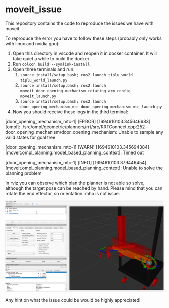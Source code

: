 # moveit_issue
This repository contains the code to reproduce the issues we have with moveit.

To reproduce the error you have to follow these steps (probably only works with linux and nvidia gpu):
1. Open this directory in vscode and reopen it in docker container. It will take quiet a while to build the docker.
2. Run `colcon build --symlink-install`
3. Open three terminals and run:
   1. `source install/setup.bash; ros2 launch tiplu_world tiplu_world_launch.py`
   2. `source install/setup.bash; ros2 launch moveit_door_opening_mechanism_rotating_arm_config moveit_launch.py`
   3. `source install/setup.bash; ros2 launch door_opening_mechanism_mtc door_opening_mechanism_mtc_launch.py`
4. Now you should receive these logs in the third terminal:
   
[door_opening_mechanism_mtc-1] [ERROR] [1694610103.345646683] [ompl]: ./src/ompl/geometric/planners/rrt/src/RRTConnect.cpp:252 - door_opening_mechanism/door_opening_mechanism: Unable to sample any valid states for goal tree

[door_opening_mechanism_mtc-1] [WARN] [1694610103.345694384] [moveit.ompl_planning.model_based_planning_context]: Timed out

[door_opening_mechanism_mtc-1] [INFO] [1694610103.379446454] [moveit.ompl_planning.model_based_planning_context]: Unable to solve the planning problem

In rviz you can observe which plan the planner is not able so solve, although the target pose can be reached by hand. Please mind that you can rotate the end effector, so orientation imho is not issue.

![Unable to solve the planning problem issue](unable_to_solve_planning_problem.png "Unable to solve the planning problem issue")

Any hint on what the issue could be would be highly appreciated! 